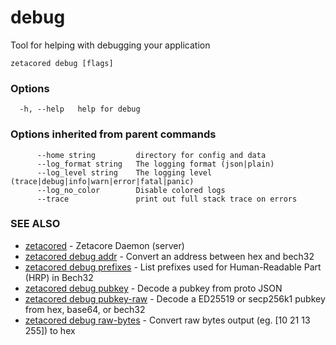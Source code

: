 # debug

Tool for helping with debugging your application

```
zetacored debug [flags]
```

### Options

```
  -h, --help   help for debug
```

### Options inherited from parent commands

```
      --home string         directory for config and data 
      --log_format string   The logging format (json|plain) 
      --log_level string    The logging level (trace|debug|info|warn|error|fatal|panic) 
      --log_no_color        Disable colored logs
      --trace               print out full stack trace on errors
```

### SEE ALSO

* [zetacored](zetacored.md)	 - Zetacore Daemon (server)
* [zetacored debug addr](zetacored_debug_addr.md)	 - Convert an address between hex and bech32
* [zetacored debug prefixes](zetacored_debug_prefixes.md)	 - List prefixes used for Human-Readable Part (HRP) in Bech32
* [zetacored debug pubkey](zetacored_debug_pubkey.md)	 - Decode a pubkey from proto JSON
* [zetacored debug pubkey-raw](zetacored_debug_pubkey-raw.md)	 - Decode a ED25519 or secp256k1 pubkey from hex, base64, or bech32
* [zetacored debug raw-bytes](zetacored_debug_raw-bytes.md)	 - Convert raw bytes output (eg. [10 21 13 255]) to hex

